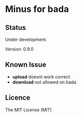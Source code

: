 # Minus for bada

## Status

Under development. 

Version: 0.9.0

## Known Issue

* **upload** doesnt work correct
* **download** not allowed on bada

## Licence

The MIT License (MIT)